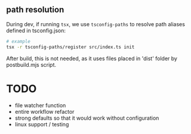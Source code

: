 

## path resolution
During dev, if running `tsx`, we use `tsconfig-paths` to resolve path aliases defined in tsconfig.json:
```sh
# example
tsx -r tsconfig-paths/register src/index.ts init
```

After build, this is not needed, as it uses files placed in 'dist' folder by postbuild.mjs script.

# TODO
- file watcher function
- entire workflow refactor
- strong defaults so that it would work without configuration
- linux support / testing
